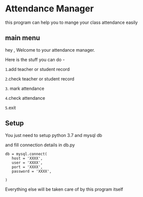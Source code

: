 # Attendance Manager

this program can help you to mange your class attendance easily

## main menu
hey , Welcome to your attendance manager. 

 Here is the stuff you can do -
 
 `1`.add teacher or student record
 
 `2`.check teacher or student record

 `3`. mark attendance

 `4`.check attendance

 `5`.exit
 
 ## Setup
 You just need to setup python 3.7 and mysql db
 
 and fill connection details in db.py
 
 ```
db = mysql.connect(
    host = 'XXXX',
    user = 'XXXX',
    port = 'XXXX',
    password = 'XXXX',

)
```
Everything else will be taken care of by this program itself

